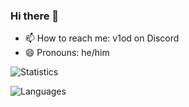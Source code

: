 ### Hi there 👋
- 📫 How to reach me: v1od on Discord
- 😄 Pronouns: he/him


![Statistics](https://github-readme-stats.vercel.app/api?username=vlOd2&show_icons=true&bg_color=00000000)

![Languages](https://github-readme-stats.vercel.app/api/top-langs/?username=vlOd2&layout=donut&bg_color=00000000)
